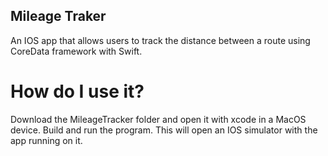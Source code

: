## Mileage Traker
An IOS app that allows users to track the distance between a route using CoreData framework with Swift. 

# How do I use it?
Download the MileageTracker folder and open it with xcode in a MacOS device. Build and run the program. This will open an IOS simulator with the app running on it. 
